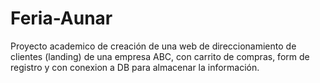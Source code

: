 # Feria-Aunar
Proyecto academico de creación de una web de direccionamiento de clientes (landing) de una empresa ABC, con carrito de compras, form de registro y con conexion a DB para almacenar la información.
